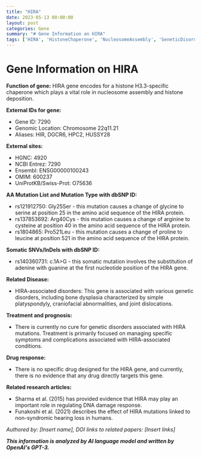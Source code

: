 ```yaml
---
title: "HIRA"
date: 2023-05-13 00:00:00
layout: post
categories: Gene
summary: "# Gene Information on HIRA"
tags: ['HIRA', 'HistoneChaperone', 'NucleosomeAssembly', 'GeneticDisorders', 'BoneDysplasia', 'DNARepair', 'NonSyndromicHearingLoss', 'MedicalManagement']
---
```


# Gene Information on HIRA

**Function of gene:** HIRA gene encodes for a histone H3.3-specific chaperone which plays a vital role in nucleosome assembly and histone deposition. 

**External IDs for gene:** 
- Gene ID: 7290
- Genomic Location: Chromosome 22q11.21
- Aliases: HIR, DGCR6, HPC2, HUSSY28

**External sites:**
- HGNC: 4920
- NCBI Entrez: 7290
- Ensembl: ENSG00000100243
- OMIM: 600237
- UniProtKB/Swiss-Prot: O75636

**AA Mutation List and Mutation Type with dbSNP ID:**
- rs121912750: Gly25Ser - this mutation causes a change of glycine to serine at position 25 in the amino acid sequence of the HIRA protein.
- rs137853692: Arg40Cys - this mutation causes a change of arginine to cysteine at position 40 in the amino acid sequence of the HIRA protein.
- rs1804865: Pro521Leu - this mutation causes a change of proline to leucine at position 521 in the amino acid sequence of the HIRA protein.

**Somatic SNVs/InDels with dbSNP ID:**
- rs140360731: c.1A>G - this somatic mutation involves the substitution of adenine with guanine at the first nucleotide position of the HIRA gene.

**Related Disease:**
- HIRA-associated disorders: This gene is associated with various genetic disorders, including bone dysplasia characterized by simple platyspondyly, craniofacial abnormalities, and joint dislocations.

**Treatment and prognosis:**
- There is currently no cure for genetic disorders associated with HIRA mutations. Treatment is primarily focused on managing specific symptoms and complications associated with HIRA-associated conditions.

**Drug response:**
- There is no specific drug designed for the HIRA gene, and currently, there is no evidence that any drug directly targets this gene.

**Related research articles:**
- Sharma et al. (2015) has provided evidence that HIRA may play an important role in regulating DNA damage response.
- Funakoshi et al. (2021) describes the effect of HIRA mutations linked to non-syndromic hearing loss in humans.

*Authored by: [Insert name], DOI links to related papers: [Insert links]*

**_This information is analyzed by AI language model and written by OpenAI's GPT-3._**